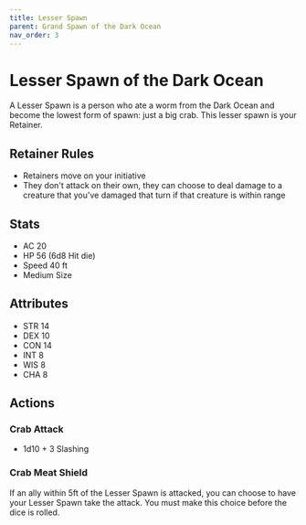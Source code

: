 ```yaml
---
title: Lesser Spawn
parent: Grand Spawn of the Dark Ocean
nav_order: 3
---
```


# Lesser Spawn of the Dark Ocean

A Lesser Spawn is a person who ate a worm from the Dark Ocean and become the lowest form of spawn: just a big crab. This lesser spawn is your Retainer.

## Retainer Rules
* Retainers move on your initiative
* They don't attack on their own, they can choose to deal damage to a creature that you've damaged that turn if that creature is within range


## Stats
* AC 20
* HP 56 (6d8 Hit die)
* Speed 40 ft
* Medium Size

## Attributes
* STR 14
* DEX 10
* CON 14
* INT 8
* WIS 8
* CHA 8

## Actions 

### Crab Attack
* 1d10 + 3 Slashing

### Crab Meat Shield
If an ally within 5ft of the Lesser Spawn is attacked, you can choose to have your Lesser Spawn take the attack. You must make this choice before the dice is rolled. 